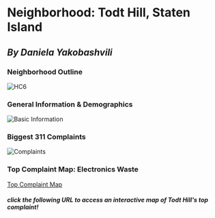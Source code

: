 # Neighborhood: Todt Hill, Staten Island
## *By Daniela Yakobashvili*           



### **Neighborhood Outline**
![HC6](dyakoby.github.io/HC6.png)



### **General Information & Demographics**
![Basic Information](dyakoby.github.io/Basic.png)



### **Biggest 311 Complaints** 
![Complaints](dyakoby.github.io/complaints.png)



### **Top Complaint Map: Electronics Waste**
[Top Complaint Map](https://dyakoby.github.io/complaintMap.html)
#### *click the following URL to access an interactive map of Todt Hill's top complaint!* 
